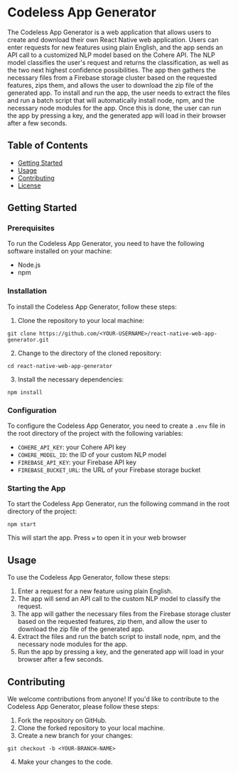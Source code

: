 # Codeless App Generator

The Codeless App Generator is a web application that allows users to create and download their own React Native web application. Users can enter requests for new features using plain English, and the app sends an API call to a customized NLP model based on the Cohere API. The NLP model classifies the user's request and returns the classification, as well as the two next highest confidence possibilities. The app then gathers the necessary files from a Firebase storage cluster based on the requested features, zips them, and allows the user to download the zip file of the generated app. To install and run the app, the user needs to extract the files and run a batch script that will automatically install node, npm, and the necessary node modules for the app. Once this is done, the user can run the app by pressing a key, and the generated app will load in their browser after a few seconds.

## Table of Contents

- [Getting Started](#getting-started)
- [Usage](#usage)
- [Contributing](#contributing)
- [License](#license)

## Getting Started

### Prerequisites

To run the Codeless App Generator, you need to have the following software installed on your machine:

- Node.js
- npm

### Installation

To install the Codeless App Generator, follow these steps:

1. Clone the repository to your local machine:
```
git clone https://github.com/<YOUR-USERNAME>/react-native-web-app-generator.git
```

2. Change to the directory of the cloned repository:
```
cd react-native-web-app-generator
```

3. Install the necessary dependencies:
```
npm install
```

### Configuration

To configure the Codeless App Generator, you need to create a `.env` file in the root directory of the project with the following variables:

- `COHERE_API_KEY`: your Cohere API key
- `COHERE_MODEL_ID`: the ID of your custom NLP model
- `FIREBASE_API_KEY`: your Firebase API key
- `FIREBASE_BUCKET_URL`: the URL of your Firebase storage bucket

### Starting the App

To start the Codeless App Generator, run the following command in the root directory of the project:
```
npm start
```
This will start the app. Press `w` to open it in your web browser

## Usage

To use the Codeless App Generator, follow these steps:

1. Enter a request for a new feature using plain English.
2. The app will send an API call to the custom NLP model to classify the request.
3. The app will gather the necessary files from the Firebase storage cluster based on the requested features, zip them, and allow the user to download the zip file of the generated app.
4. Extract the files and run the batch script to install node, npm, and the necessary node modules for the app.
5. Run the app by pressing a key, and the generated app will load in your browser after a few seconds.

## Contributing

We welcome contributions from anyone! If you'd like to contribute to the Codeless App Generator, please follow these steps:

1. Fork the repository on GitHub.
2. Clone the forked repository to your local machine.
3. Create a new branch for your changes:
```
git checkout -b <YOUR-BRANCH-NAME>
```
4. Make your changes to the code.






